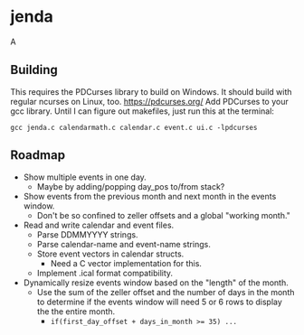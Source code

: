 
jenda
=====
A 

Building
--------
This requires the PDCurses library to build on Windows. It should build with regular ncurses on Linux, too.
https://pdcurses.org/
Add PDCurses to your gcc library. Until I can figure out makefiles, just run this at the terminal:

	gcc jenda.c calendarmath.c calendar.c event.c ui.c -lpdcurses
	
Roadmap
-------
* Show multiple events in one day.
	* Maybe by adding/popping day_pos to/from stack?
* Show events from the previous month and next month in the events window.
	* Don't be so confined to zeller offsets and a global "working month."
* Read and write calendar and event files.
	* Parse DDMMYYYY strings.
	* Parse calendar-name and event-name strings.
	* Store event vectors in calendar structs.
		* Need a C vector implementation for this.
	* Implement .ical format compatibility.
* Dynamically resize events window based on the "length" of the month.
	* Use the sum of the zeller offset and the number of days in the month to determine if the events window will need 5 or 6 rows to display the the entire month.
		* ```if(first_day_offset + days_in_month >= 35) ...```
